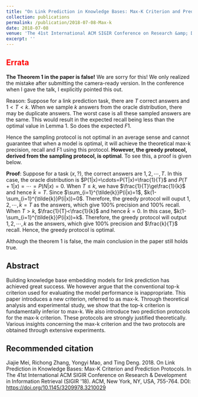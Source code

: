 ```yaml
---
title: "On Link Prediction in Knowledge Bases: Max-K Criterion and Prediction Protocols"
collection: publications
permalink: /publication/2018-07-08-Max-k
date: 2018-07-08
venue: 'The 41st International ACM SIGIR Conference on Research &amp; Development in Information Retrieval'
excerpt: ''
---
```


## <span style="color:red">Errata</span>
**The Theorem 1 in the paper is false!** We are sorry for this! We only realized the mistake after submitting the camera-ready version. In the conference when I gave the talk, I explicitly pointed this out.

Reason: Suppose for a link prediction task, there are $T$ correct answers and $1<T<k$. When we sample $k$ answers from the oracle distribution, there may be duplicate answers. The worst case is all these sampled answers are the same. This would result in the expected recall being less than the optimal value in Lemma 1. So does the expected $F1$.

Hence the sampling protocol is not optimal in an average sense and cannot guarantee that when a model is optimal, it will achieve the theoretical max-k precision, recall and F1 using this protocol. **However, the greedy protocol, derived from the sampling protocol, is optimal**. To see this, a proof is given below.

**Proof**: Suppose for a task $(x, ?)$, the correct answers are $1,2,\cdots,T$. In this case, the oracle distribution is $P(1|x)=\cdots=P(T|x)=\frac{1}{T}$ and $P(T+1|x)=\cdots=P(N|x)=0$. When $T\le k$, we have $\frac{1}{T}\ge\frac{1}{k}$ and hence $\tilde{k}=T$. Since $\sum_{i=1}^{\tilde{k}}P(i|x)=1$, $k(1-\sum_{i=1}^{\tilde{k}}P(i|x))=0$. Therefore, the greedy protocol will ouput $1,2,\cdots,\tilde{k}=T$ as the answers, which give 100% precision and 100% recall. When $T>k$, $\frac{1}{T}<\frac{1}{k}$ and hence $\tilde{k}=0$. In this case, $k(1-\sum_{i=1}^{\tilde{k}}P(i|x))=k$. Therefore, the greedy protocol will output $1,2,\cdots, k$ as the answers, which give 100% precision and $\frac{k}{T}$ recall. Hence, the greedy protocol is optimal.

Although the theorem 1 is false, the main conclusion in the paper still holds true. 


## Abstract

Building knowledge base embedding models for link prediction has achieved great success. We however argue that the conventional top-k criterion used for evaluating the model performance is inappropriate. This paper introduces a new criterion, referred to as max-k. Through theoretical analysis and experimental study, we show that the top-k criterion is fundamentally inferior to max-k. We also introduce two prediction protocols for the max-k criterion. These protocols are strongly justified theoretically. Various insights concerning the max-k criterion and the two protocols are obtained through extensive experiments.

## Recommended citation

Jiajie Mei, Richong Zhang, Yongyi Mao, and Ting Deng. 2018. On Link Prediction in Knowledge Bases: Max-K Criterion and Prediction Protocols. In The 41st International ACM SIGIR Conference on Research &amp; Development in Information Retrieval (SIGIR &apos;18). ACM, New York, NY, USA, 755-764. DOI: https://doi.org/10.1145/3209978.3210029

